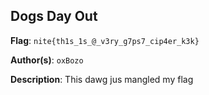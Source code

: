 ## Dogs Day Out

**Flag**: `nite{th1s_1s_@_v3ry_g7ps7_cip4er_k3k}`

**Author(s)**: `oxBozo`

**Description**: This dawg jus mangled my flag
